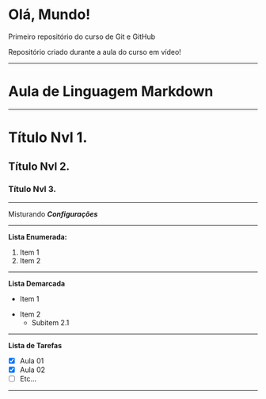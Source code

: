 # Olá, Mundo!
 Primeiro repositório do curso de Git e GitHub

Repositório criado durante a aula do curso em vídeo!
***
# Aula de Linguagem Markdown
---
# Título Nvl 1.
## Título Nvl 2.
### Título Nvl 3.
***
Misturando __*Configurações*__
***
**Lista Enumerada:**
1. Item 1
2. Item 2
---
**Lista Demarcada**
* Item 1
- Item 2
   - Subitem 2.1
---
**Lista de Tarefas**
- [x] Aula 01
- [x] Aula 02 
- [ ] Etc...
---

